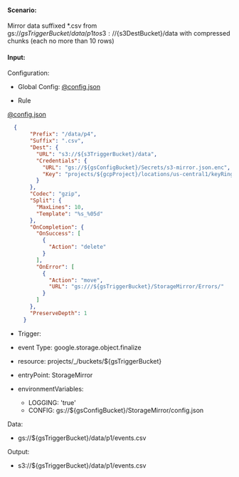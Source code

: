 #### Scenario:

Mirror data suffixed *.csv from gs://${gsTriggerBucket}/data/p1  to s3://${s3DestBucket}/data with compressed chunks (each no more than 10 rows)

#### Input:

Configuration:

* Global Config: [@config,json](../../../config/gs.json)

* Rule

[@config,json](../../../config/gs.json)
```json
  {
       "Prefix": "/data/p4",
       "Suffix": ".csv",
       "Dest": {
         "URL": "s3://${s3TriggerBucket}/data",
         "Credentials": {
           "URL": "gs://${gsConfigBucket}/Secrets/s3-mirror.json.enc",
           "Key": "projects/${gcpProject}/locations/us-central1/keyRings/${gsPrefix}_ring/cryptoKeys/${gsPrefix}_key"
         }
       },
       "Codec": "gzip",
       "Split": {
         "MaxLines": 10,
         "Template": "%s_%05d"
       },
       "OnCompletion": {
         "OnSuccess": [
           {
             "Action": "delete"
           }
         ],
         "OnError": [
           {
             "Action": "move",
             "URL": "gs:///${gsTriggerBucket}/StorageMirror/Errors/"
           }
         ]
       },
       "PreserveDepth": 1
     }
```
 

* Trigger:

* event Type: google.storage.object.finalize
* resource: projects/_/buckets/${gsTriggerBucket}
* entryPoint: StorageMirror
* environmentVariables:
  - LOGGING: 'true'
  - CONFIG: gs://${gsConfigBucket}/StorageMirror/config.json
 


Data:
- gs://${gsTriggerBucket}/data/p1/events.csv


Output:
- s3://${gsTriggerBucket}/data/p1/events.csv